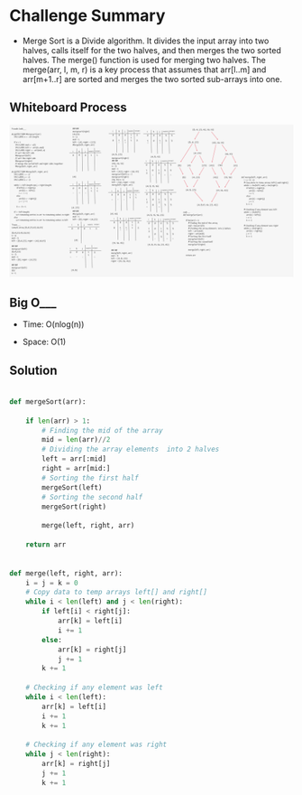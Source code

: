 # Challenge Summary

-  Merge Sort is a Divide algorithm. It divides the input array into two halves, calls itself for the two halves, and then merges the two sorted halves. The merge() function is used for merging two halves. The merge(arr, l, m, r) is a key process that assumes that arr[l..m] and arr[m+1..r] are sorted and merges the two sorted sub-arrays into one.

## Whiteboard Process

![](merge_sort.png)

## Big O___

-  Time: O(nlog(n))

-  Space: O(1)

## Solution

```py

def mergeSort(arr):

    if len(arr) > 1:
        # Finding the mid of the array
        mid = len(arr)//2
        # Dividing the array elements  into 2 halves
        left = arr[:mid]
        right = arr[mid:]
        # Sorting the first half
        mergeSort(left)
        # Sorting the second half
        mergeSort(right)

        merge(left, right, arr)

    return arr


def merge(left, right, arr):
    i = j = k = 0
    # Copy data to temp arrays left[] and right[]
    while i < len(left) and j < len(right):
        if left[i] < right[j]:
            arr[k] = left[i]
            i += 1
        else:
            arr[k] = right[j]
            j += 1
        k += 1

    # Checking if any element was left
    while i < len(left):
        arr[k] = left[i]
        i += 1
        k += 1

    # Checking if any element was right
    while j < len(right):
        arr[k] = right[j]
        j += 1
        k += 1

```
